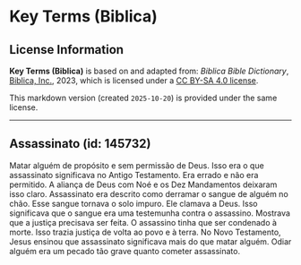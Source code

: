 # Key Terms (Biblica)

## License Information

**Key Terms (Biblica)** is based on and adapted from: _Biblica Bible Dictionary_, [Biblica, Inc.](https://www.biblica.com/), 2023, which is licensed under a [CC BY-SA 4.0 license](https://creativecommons.org/licenses/by-sa/4.0/legalcode.en).

This markdown version (created `2025-10-20`) is provided under the same license.



--------------------------------

## Assassinato (id: 145732)

Matar alguém de propósito e sem permissão de Deus. Isso era o que assassinato significava no Antigo Testamento. Era errado e não era permitido. A aliança de Deus com Noé e os Dez Mandamentos deixaram isso claro. Assassinato era descrito como derramar o sangue de alguém no chão. Esse sangue tornava o solo impuro. Ele clamava a Deus. Isso significava que o sangue era uma testemunha contra o assassino. Mostrava que a justiça precisava ser feita. O assassino tinha que ser condenado à morte. Isso trazia justiça de volta ao povo e à terra. No Novo Testamento, Jesus ensinou que assassinato significava mais do que matar alguém. Odiar alguém era um pecado tão grave quanto cometer assassinato.


